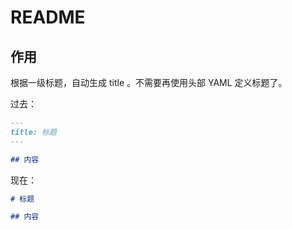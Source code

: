 ﻿# README

## 作用

根据一级标题，自动生成 title 。不需要再使用头部 YAML 定义标题了。

过去：

```markdown
---
title: 标题
---

## 内容
```

现在：

```markdown
# 标题

## 内容
```


